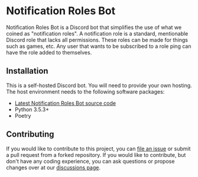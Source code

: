 # Notification Roles Bot
Notification Roles Bot is a Discord bot that simplifies the use of what we coined as "notification roles". A notification role is a standard, mentionable Discord role that lacks all permissions. These roles can be made for things such as games, etc. Any user that wants to be subscribed to a role ping can have the role added to themselves.

## Installation
This is a self-hosted Discord bot. You will need to provide your own hosting. The host environment needs to the following software packages:

* [Latest Notification Roles Bot source code](https://github.com/erickyeagle/notification-roles-bot/releases)
* Python 3.5.3+
* Poetry

## Contributing
If you would like to contribute to this project, you can [file an issue](https://github.com/erickyeagle/notification-roles-bot/issues/new) or submit a pull request from a forked repository. If you would like to contribute, but don't have any coding experience, you can ask questions or propose changes over at our [discussions page](https://github.com/erickyeagle/notification-roles-bot/discussions).